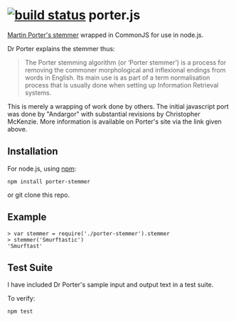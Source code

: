 [![build status](https://secure.travis-ci.org/jedp/porter-stemmer.png)](http://travis-ci.org/jedp/porter-stemmer)
porter.js
=========

[Martin Porter's stemmer](http://tartarus.org/~martin/PorterStemmer/) wrapped
in CommonJS for use in node.js. 

Dr Porter explains the stemmer thus:

> The Porter stemming algorithm (or ‘Porter stemmer’) is a process for removing
> the commoner morphological and inflexional endings from words in English. Its
> main use is as part of a term normalisation process that is usually done when
> setting up Information Retrieval systems.

This is merely a wrapping of work done by others.   The initial javascript port
was done by "Andargor" with substantial revisions by Christopher McKenzie.  More
information is available on Porter's site via the link given above.

Installation
------------

For node.js, using [npm](http://npmjs.org/):

    npm install porter-stemmer

or git clone this repo.

Example
-------

    > var stemmer = require('./porter-stemmer').stemmer
    > stemmer('Smurftastic')
    'Smurftast'

Test Suite
----------

I have included Dr Porter's sample input and output text in a test suite.

To verify:

    npm test
    



